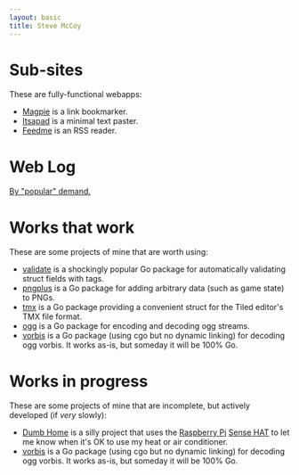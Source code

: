 ```yaml
---
layout: basic
title: Steve McCoy
---
```

Sub-sites
=========
These are fully-functional webapps:

 * [Magpie](//magpie.mccoy.space) is a link bookmarker.
 * [Itsapad](//paste.mccoy.space) is a minimal text paster.
 * [Feedme](//feed.mccoy.space) is an RSS reader.

Web Log
=======
[By "popular" demand.](/web-log)

Works that work
===============
These are some projects of mine that are worth using:

 * [validate](https://github.com/mccoyst/validate) is a shockingly popular Go package for automatically validating struct fields with tags.
 * [pngplus](https://github.com/mccoyst/pngplus) is a Go package for adding arbitrary data (such as game state) to PNGs.
 * [tmx](https://github.com/mccoyst/tmx) is a Go package providing a convenient struct for the Tiled editor's TMX file format.
 * [ogg](https://github.com/mccoyst/ogg) is a Go package for encoding and decoding ogg streams.
 * [vorbis](https://github.com/mccoyst/vorbis) is a Go package (using cgo but no dynamic linking) for decoding ogg vorbis. It works as-is, but someday it will be 100% Go.

Works in progress
=================
These are some projects of mine that are incomplete, but actively developed (if *very* slowly):

 * [Dumb Home](https://github.com/mccoyst/dumbhome) is a silly project that uses the [Raspberry Pi](https://www.raspberrypi.org) [Sense HAT](https://www.raspberrypi.org/products/sense-hat/) to let me know when it's OK to use my heat or air conditioner.
 * [vorbis](https://github.com/mccoyst/vorbis) is a Go package (using cgo but no dynamic linking) for decoding ogg vorbis. It works as-is, but someday it will be 100% Go.
